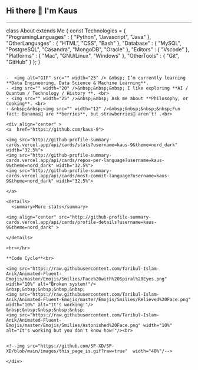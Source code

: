 ## Hi there 👋 I'm Kaus

<hr></hr>


class About extends Me { 
  const Technologies = {  
    "ProgramingLanguages" : { "Python", "Javascript", "Java" },
    "OtherLanguages" : { "HTML", "CSS", "Bash" },
    "Database" : { "MySQL", "PostgreSQL", "Casandra", "MongoDB", "Oracle" },
    "Editors" : { "Vscode" },
    "Platforms" : { "Mac", "GNU/Linux", "Windows" },
    "OtherTools" : { "Git", "GitHub" }
  };
}
```

-  <img alt="GIF" src="" width="25" /> &nbsp; I’m currently learning **Data Engineering, Data Science & Machine Learning**.
- <img src="" width="20" />&nbsp;&nbsp;&nbsp; I like exploring **AI / Quantum / Technology / History **. <br>
- <img src="" width="25" />&nbsp;&nbsp; Ask me about **Philosophy, or Cooking**. <br>
- &nbsp;&nbsp;<img src="" width="12" />&nbsp;&nbsp;&nbsp;&nbsp;Fun fact: Bananas🍌 are **berries**, but strawberries🍓 aren’t! .<br>

<div align="center" >
<a  href="https://github.com/kaus-9">

<img src="http://github-profile-summary-cards.vercel.app/api/cards/stats?username=kaus-9&theme=nord_dark" width="32.5%">
<img src="http://github-profile-summary-cards.vercel.app/api/cards/repos-per-language?username=kaus-9&theme=nord_dark" width="32.5%">
<img src="http://github-profile-summary-cards.vercel.app/api/cards/most-commit-language?username=kaus-9&theme=nord_dark" width="32.5%">

</a>

<details>
  <summary>More stats</summary>
  
<img align="center" src="http://github-profile-summary-cards.vercel.app/api/cards/profile-details?username=kaus-9&theme=nord_dark" >

</details>
  
<hr></hr>

**Code Cycle**<br>

<img src="https://raw.githubusercontent.com/Tarikul-Islam-Anik/Animated-Fluent-Emojis/master/Emojis/Smilies/Face%20with%20Spiral%20Eyes.png" width="10%" alt="Broken system!"/>
&nbsp;&nbsp;&nbsp;&nbsp;&nbsp;
<img src="https://raw.githubusercontent.com/Tarikul-Islam-Anik/Animated-Fluent-Emojis/master/Emojis/Smilies/Relieved%20Face.png" width="10%" alt="It's working!"/>
&nbsp;&nbsp;&nbsp;&nbsp;&nbsp;
<img src="https://raw.githubusercontent.com/Tarikul-Islam-Anik/Animated-Fluent-Emojis/master/Emojis/Smilies/Astonished%20Face.png" width="10%" alt="It's working but you don't know how!"/><br>


<!--img src="https://github.com/SP-XD/SP-XD/blob/main/images/this_page_is.gif?raw=true"  width="40%"/-->

</div>
